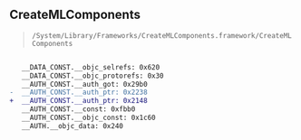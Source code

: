 ## CreateMLComponents

> `/System/Library/Frameworks/CreateMLComponents.framework/CreateMLComponents`

```diff

   __DATA_CONST.__objc_selrefs: 0x620
   __DATA_CONST.__objc_protorefs: 0x30
   __AUTH_CONST.__auth_got: 0x29b0
-  __AUTH_CONST.__auth_ptr: 0x2238
+  __AUTH_CONST.__auth_ptr: 0x2148
   __AUTH_CONST.__const: 0xfbb0
   __AUTH_CONST.__objc_const: 0x1c60
   __AUTH.__objc_data: 0x240

```
